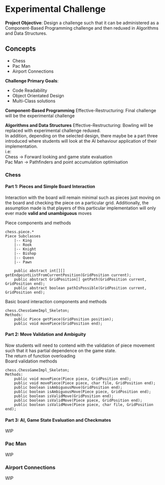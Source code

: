 # Experimental Challenge
**Project Objective**: Design a challenge such that it can be administered as a
Component-Based Programming  challenge and then reduxed in 
Algorithms and Data Structures.  

## Concepts  
- Chess
- Pac Man
- Airport Connections

**Challenge Primary Goals**: 
- Code Readability
- Object Orientated Design
- Multi-Class solutions

**Component-Based Programming** Effective-Restructuring:
Final challenge will be the experimental challenge

**Algorithms and Data Structures** Effective-Restructuring:
Bowling will be replaced with experimental challenge reduxed.  
In addition, depending on the selected design, there maybe be a part three introduced where
students will look at the AI behaviour application of their implementation.  
i.e:  
Chess -> Forward looking and game state evaluation  
Pac Man -> Pathfinders and point accumulation optimisation

### Chess
#### Part 1: Pieces and Simple Board Interaction  
Interaction with the board will remain minimal such as pieces just
moving on the board and checking the piece on a particular grid.
Additionally, the assumption made is that players of this particular
implementation will only ever made **valid and unambiguous** moves  

Piece components and methods
```
chess.piece.*
Piece Subclasses
    |-- King
    |-- Rook
    |-- Knight
    |-- Bishop
    |-- Queen
    |-- Pawn

    public abstract int[][] getEndpointListFromCurrentPosition(GridPosition current);
    public abstract GridPosition[] getPath(GridPosition current, GridPosition end);
    public abstract boolean pathIsPossible(GridPosition current, GridPosition end);
```

Basic board interaction components and methods
```
chess.ChessGameImpl_Skeleton;
Methods:
    public Piece getPiece(GridPosition position);
    public void movePiece(GridPosition end);
```

#### Part 2: Move Validation and Ambiguity  
Now students will need to contend with the validation of piece
movement such that it has partial dependence on the game state.  
The return of function overloading  
Board validation methods
```
chess.ChessGameImpl_Skeleton;
Methods: 
    public void movePiece(Piece piece, GridPosition end);
    public void movePiece(Piece piece, char file, GridPosition end);
    public boolean isAmbiguousMove(GridPosition end);
    public boolean isAmbiguousMove(Piece piece, GridPosition end);
    public boolean isValidMove(GridPosition end);
    public boolean isValidMove(Piece piece, GridPosition end);
    public boolean isValidMove(Piece piece, char file, GridPosition end);
```

#### Part 3: AI, Game State Evaluation and Checkmates
WIP

### Pac Man
WIP

### Airport Connections
WIP
